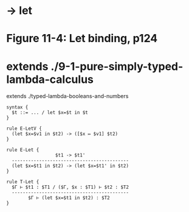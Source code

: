 # → let
# Figure 11-4: Let binding, p124

# extends ./9-1-pure-simply-typed-lambda-calculus
extends ./typed-lambda-booleans-and-numbers

    syntax {
      $t ::= ... / let $x=$t in $t
    }

    rule E-LetV {
      (let $x=$v1 in $t2) -> ([$x ↦ $v1] $t2)
    }

    rule E-Let {
                      $t1 -> $t1'
      -------------------------------------------
      (let $x=$t1 in $t2) -> (let $x=$t1' in $t2)
    }

    rule T-Let {
      $Γ ⊢ $t1 : $T1 / ($Γ, $x : $T1) ⊢ $t2 : $T2
      -------------------------------------------
            $Γ ⊢ (let $x=$t1 in $t2) : $T2
    }
